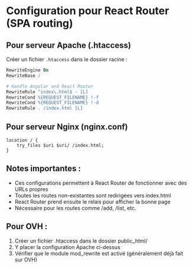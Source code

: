 # Configuration pour React Router (SPA routing)

## Pour serveur Apache (.htaccess)
Créer un fichier `.htaccess` dans le dossier racine :

```apache
RewriteEngine On
RewriteBase /

# Handle Angular and React Router
RewriteRule ^index\.html$ - [L]
RewriteCond %{REQUEST_FILENAME} !-f
RewriteCond %{REQUEST_FILENAME} !-d
RewriteRule . /index.html [L]
```

## Pour serveur Nginx (nginx.conf)
```nginx
location / {
    try_files $uri $uri/ /index.html;
}
```

## Notes importantes :
- Ces configurations permettent à React Router de fonctionner avec des URLs propres
- Toutes les routes non-existantes sont redirigées vers index.html
- React Router prend ensuite le relais pour afficher la bonne page
- Nécessaire pour les routes comme /add, /list, etc.

## Pour OVH :
1. Créer un fichier .htaccess dans le dossier public_html/
2. Y placer la configuration Apache ci-dessus
3. Vérifier que le module mod_rewrite est activé (généralement déjà fait sur OVH)
